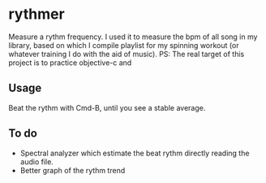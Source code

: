 rythmer
=======
Measure a rythm frequency. I used it to measure the bpm of all song
in my library, based on which I compile playlist for my spinning
workout (or whatever training I do with the aid of music).
PS: The real target of this project is to practice objective-c and

Usage
-----
Beat the rythm with Cmd-B, until you see a stable average.

To do
-----
- Spectral analyzer which estimate the beat rythm directly reading
  the audio file.
- Better graph of the rythm trend
